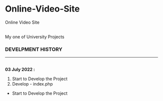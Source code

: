 # Online-Video-Site
Online Video Site 
<br><br>

My one of University Projects<br>

### DEVELPMENT HISTORY
<hr>
<br>
<b>03 July 2022 :</b><br>


1. Start to Develop the Project
  1. Develop
    - index.php
    

  - Start to Develop the Project


